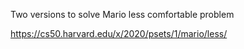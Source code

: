 Two versions to solve Mario less comfortable problem

https://cs50.harvard.edu/x/2020/psets/1/mario/less/
